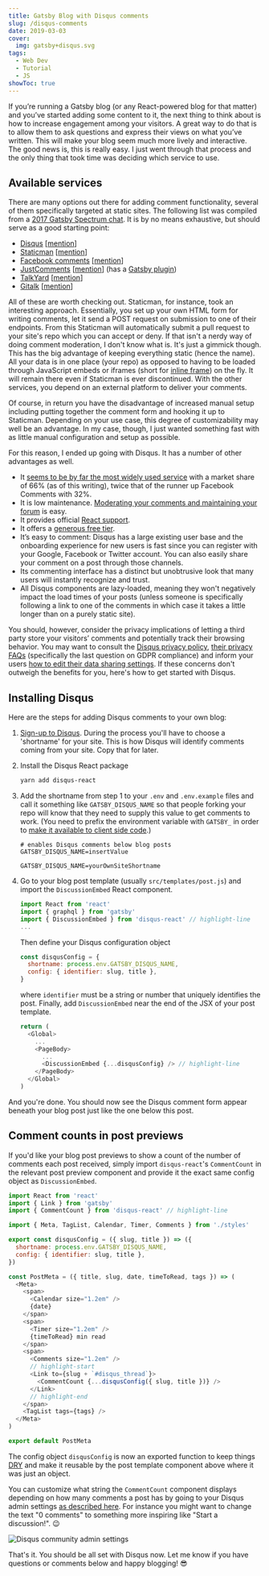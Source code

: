 ```yaml
---
title: Gatsby Blog with Disqus comments
slug: /disqus-comments
date: 2019-03-03
cover:
  img: gatsby+disqus.svg
tags:
  - Web Dev
  - Tutorial
  - JS
showToc: true
---
```


If you’re running a Gatsby blog (or any React-powered blog for that matter) and you’ve started adding some content to it, the next thing to think about is how to increase engagement among your visitors. A great way to do that is to allow them to ask questions and express their views on what you’ve written. This will make your blog seem much more lively and interactive. The good news is, this is really easy. I just went through that process and the only thing that took time was deciding which service to use.

## Available services

There are many options out there for adding comment functionality, several of them specifically targeted at static sites. The following list was compiled from a [2017 Gatsby Spectrum chat](https://spectrum.chat/gatsby-js/general/whats-the-best-way-to-make-commenting-system~0c7e3f0f-8737-4948-9c52-0d20dfe37a05). It is by no means exhaustive, but should serve as a good starting point:

- [Disqus](https://disqus.com) [[mention](https://spectrum.chat/gatsby-js/general/whats-the-best-way-to-make-commenting-system~0c7e3f0f-8737-4948-9c52-0d20dfe37a05?m=MTUxMTIzMDE0NjY2MQ==)]
- [Staticman](https://staticman.net) [[mention](https://spectrum.chat/gatsby-js/general/whats-the-best-way-to-make-commenting-system~0c7e3f0f-8737-4948-9c52-0d20dfe37a05?m=MTUzNDkxODUxMDk4OA==)]
- [Facebook comments](https://npmjs.com/package/react-facebook) [[mention](https://spectrum.chat/gatsby-js/general/whats-the-best-way-to-make-commenting-system~0c7e3f0f-8737-4948-9c52-0d20dfe37a05?m=MTU0MTEwNTQyNDI1MA==)]
- [JustComments](https://just-comments.com) [[mention](https://spectrum.chat/gatsby-js/general/whats-the-best-way-to-make-commenting-system~0c7e3f0f-8737-4948-9c52-0d20dfe37a05?m=MTU0MTQ0MzcxMTgxMQ==)] (has a [Gatsby plugin](https://gatsbyjs.org/packages/gatsby-plugin-just-comments))
- [TalkYard](https://talkyard.io) [[mention](https://spectrum.chat/gatsby-js/general/whats-the-best-way-to-make-commenting-system~0c7e3f0f-8737-4948-9c52-0d20dfe37a05?m=MTUxNjMzMzM5MTU5NA==)]
- [Gitalk](https://gitalk.github.io) [[mention](https://github.com/gatsbyjs/gatsby/issues/12209#issuecomment-471165136)]

All of these are worth checking out. Staticman, for instance, took an interesting approach. Essentially, you set up your own HTML form for writing comments, let it send a POST request on submission to one of their endpoints. From this Staticman will automatically submit a pull request to your site's repo which you can accept or deny. If that isn't a nerdy way of doing comment moderation, I don't know what is. It's just a gimmick though. This has the big advantage of keeping everything static (hence the name). All your data is in one place (your repo) as opposed to having to be loaded through JavaScript embeds or iframes (short for [inline frame](https://developer.mozilla.org/en-US/docs/Web/HTML/Element/iframe)) on the fly. It will remain there even if Staticman is ever discontinued. With the other services, you depend on an external platform to deliver your comments.

Of course, in return you have the disadvantage of increased manual setup including putting together the comment form and hooking it up to Staticman. Depending on your use case, this degree of customizability may well be an advantage. In my case, though, I just wanted something fast with as little manual configuration and setup as possible.

For this reason, I ended up going with Disqus. It has a number of other advantages as well.

- It [seems to be by far the most widely used service](https://datanyze.com/market-share/comment-systems/disqus-market-share) with a market share of 66% (as of this writing), twice that of the runner up Facebook Comments with 32%.
- It is low maintenance. [Moderating your comments and maintaining your forum](https://help.disqus.com/moderation/moderating-101) is easy.
- It provides official [React support](https://github.com/disqus/disqus-react).
- It offers a [generous free tier](https://disqus.com/pricing).
- It’s easy to comment: Disqus has a large existing user base and the onboarding experience for new users is fast since you can register with your Google, Facebook or Twitter account. You can also easily share your comment on a post through those channels.
- Its commenting interface has a distinct but unobtrusive look that many users will instantly recognize and trust.
- All Disqus components are lazy-loaded, meaning they won't negatively impact the load times of your posts (unless someone is specifically following a link to one of the comments in which case it takes a little longer than on a purely static site).

You should, however, consider the privacy implications of letting a third party store your visitors’ comments and potentially track their browsing behavior. You may want to consult the [Disqus privacy policy](https://help.disqus.com/terms-and-policies/disqus-privacy-policy), [their privacy FAQs](https://help.disqus.com/terms-and-policies/privacy-faq) (specifically the last question on GDPR compliance) and inform your users [how to edit their data sharing settings](https://help.disqus.com/terms-and-policies/how-to-edit-your-data-sharing-settings). If these concerns don't outweigh the benefits for you, here's how to get started with Disqus.

## Installing Disqus

Here are the steps for adding Disqus comments to your own blog:

1. [Sign-up to Disqus](https://disqus.com/profile/signup). During the process you'll have to choose a 'shortname' for your site. This is how Disqus will identify comments coming from your site. Copy that for later.
2. Install the Disqus React package

   ```sh
   yarn add disqus-react
   ```

3. Add the shortname from step 1 to your `.env` and `.env.example` files and call it something like `GATSBY_DISQUS_NAME` so that people forking your repo will know that they need to supply this value to get comments to work. (You need to prefix the environment variable with `GATSBY_` in order to [make it available to client side code](https://gatsbyjs.org/docs/environment-variables/#client-side-javascript).)

   ```sh:title=.env.example
   # enables Disqus comments below blog posts
   GATSBY_DISQUS_NAME=insertValue
   ```

   ```sh:title=.env
   GATSBY_DISQUS_NAME=yourOwnSiteShortname
   ```

4. Go to your blog post template (usually `src/templates/post.js`) and import the `DiscussionEmbed` React component.

   ```js:title=src/templates/post.js
   import React from 'react'
   import { graphql } from 'gatsby'
   import { DiscussionEmbed } from 'disqus-react' // highlight-line
   ...
   ```

   Then define your Disqus configuration object

   ```js
   const disqusConfig = {
     shortname: process.env.GATSBY_DISQUS_NAME,
     config: { identifier: slug, title },
   }
   ```

   where `identifier` must be a string or number that uniquely identifies the post. Finally, add `DiscussionEmbed` near the end of the JSX of your post template.

   ```js:title=src/templates/post.js
   return (
     <Global>
       ...
       <PageBody>
         ...
         <DiscussionEmbed {...disqusConfig} /> // highlight-line
       </PageBody>
     </Global>
   )
   ```

And you're done. You should now see the Disqus comment form appear beneath your blog post just like the one below this post.

## Comment counts in post previews

If you'd like your blog post previews to show a count of the number of comments each post received, simply import `disqus-react`'s `CommentCount` in the relevant post preview component and provide it the exact same config object as `DiscussionEmbed`.

```js:title=src/components/postMeta/index.js
import React from 'react'
import { Link } from 'gatsby'
import { CommentCount } from 'disqus-react' // highlight-line

import { Meta, TagList, Calendar, Timer, Comments } from './styles'

export const disqusConfig = ({ slug, title }) => ({
  shortname: process.env.GATSBY_DISQUS_NAME,
  config: { identifier: slug, title },
})

const PostMeta = ({ title, slug, date, timeToRead, tags }) => (
  <Meta>
    <span>
      <Calendar size="1.2em" />
      {date}
    </span>
    <span>
      <Timer size="1.2em" />
      {timeToRead} min read
    </span>
    <span>
      <Comments size="1.2em" />
      // highlight-start
      <Link to={slug + `#disqus_thread`}>
        <CommentCount {...disqusConfig({ slug, title })} />
      </Link>
      // highlight-end
    </span>
    <TagList tags={tags} />
  </Meta>
)

export default PostMeta
```

The config object `disqusConfig` is now an exported function to keep things [DRY](https://wikipedia.org/wiki/Don%27t_repeat_yourself) and make it reusable by the post template component above where it was just an object.

You can customize what string the `CommentCount` component displays depending on how many comments a post has by going to your Disqus admin settings [as described here](https://help.disqus.com/installation/customizing-comment-count-link-text). For instance you might want to change the text "0 comments" to something more inspiring like "Start a discussion!". :wink:

![Disqus community admin settings](disqus-community-admin-settings.png)

That's it. You should be all set with Disqus now. Let me know if you have questions or comments below and happy blogging! :sunglasses:
